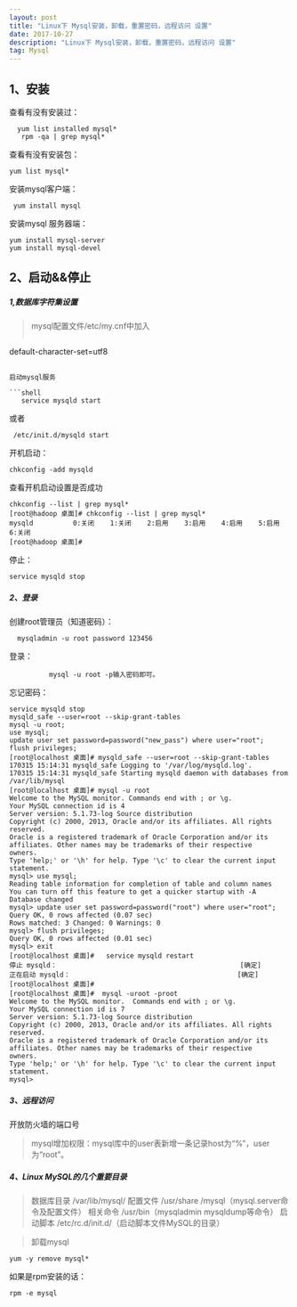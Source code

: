 ```yaml
---
layout: post
title: "Linux下 Mysql安装，卸载，重置密码，远程访问 设置"
date: 2017-10-27 
description: "Linux下 Mysql安装，卸载，重置密码，远程访问 设置"
tag: Mysql
--- 
```


  

## 1、安装
查看有没有安装过：

```shell
  yum list installed mysql*
   rpm -qa | grep mysql*
```

查看有没有安装包：

```shell
yum list mysql*
```

安装mysql客户端：

```shell
 yum install mysql
```

安装mysql 服务器端：

```shell
yum install mysql-server
yum install mysql-devel
```
## 2、启动&&停止
 
##### 1,数据库字符集设置

>mysql配置文件/etc/my.cnf中加入
>```shell
default-character-set=utf8
```
 
启动mysql服务

```shell
   service mysqld start
```
或者

```shell
 /etc/init.d/mysqld start
```
开机启动：

```shell
chkconfig -add mysqld
```

查看开机启动设置是否成功

```shell
chkconfig --list | grep mysql*
[root@hadoop 桌面]# chkconfig --list | grep mysql*
mysqld         	0:关闭	1:关闭	2:启用	3:启用	4:启用	5:启用	6:关闭
[root@hadoop 桌面]# 
```

停止：

```shell
service mysqld stop
```

##### 2、登录
 
创建root管理员（知道密码）：

```shell
  mysqladmin -u root password 123456
```

登录：

```shell
          mysql -u root -p输入密码即可。
```

忘记密码：

```shell
service mysqld stop
mysqld_safe --user=root --skip-grant-tables
mysql -u root;
use mysql;
update user set password=password("new_pass") where user="root";
flush privileges;  
[root@localhost 桌面]# mysqld_safe --user=root --skip-grant-tables
170315 15:14:31 mysqld_safe Logging to '/var/log/mysqld.log'.
170315 15:14:31 mysqld_safe Starting mysqld daemon with databases from /var/lib/mysql
[root@localhost 桌面]# mysql -u root
Welcome to the MySQL monitor. Commands end with ; or \g.
Your MySQL connection id is 4
Server version: 5.1.73-log Source distribution
Copyright (c) 2000, 2013, Oracle and/or its affiliates. All rights reserved.
Oracle is a registered trademark of Oracle Corporation and/or its
affiliates. Other names may be trademarks of their respective
owners.
Type 'help;' or '\h' for help. Type '\c' to clear the current input statement.
mysql> use mysql;
Reading table information for completion of table and column names
You can turn off this feature to get a quicker startup with -A
Database changed
mysql> update user set password=password("root") where user="root";
Query OK, 0 rows affected (0.07 sec)
Rows matched: 3 Changed: 0 Warnings: 0
mysql> flush privileges;
Query OK, 0 rows affected (0.01 sec)
mysql> exit
[root@localhost 桌面]#   service mysqld restart
停止 mysqld：                                              [确定]
正在启动 mysqld：                                          [确定]
[root@localhost 桌面]# 
[root@localhost 桌面]#  mysql -uroot -proot
Welcome to the MySQL monitor.  Commands end with ; or \g.
Your MySQL connection id is 7
Server version: 5.1.73-log Source distribution
Copyright (c) 2000, 2013, Oracle and/or its affiliates. All rights reserved.
Oracle is a registered trademark of Oracle Corporation and/or its
affiliates. Other names may be trademarks of their respective
owners.
Type 'help;' or '\h' for help. Type '\c' to clear the current input statement.
mysql> 
```
##### 3、远程访问
 
开放防火墙的端口号
> mysql增加权限：mysql库中的user表新增一条记录host为“%”，user为“root”。

##### 4、Linux MySQL的几个重要目录

 
>数据库目录
           /var/lib/mysql/
>配置文件
          /usr/share /mysql（mysql.server命令及配置文件）
>相关命令
           /usr/bin（mysqladmin mysqldump等命令）
>启动脚本
           /etc/rc.d/init.d/（启动脚本文件MySQL的目录）

>卸载mysql

```shell
yum -y remove mysql*
```

如果是rpm安装的话：

```shell
rpm -e mysql
```